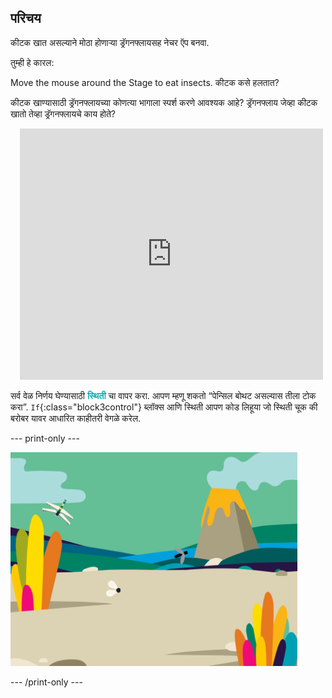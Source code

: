 ## परिचय

कीटक खात असल्याने मोठा होणाऱ्या ड्रॅगनफ्लायसह नेचर ऍप बनवा.

तुम्ही हे कारल:

<div style="display: flex; flex-wrap: wrap">
<div style="flex-basis: 175px; flex-grow: 1">  
Move the mouse around the Stage to eat insects. कीटक कसे हलतात?

कीटक खाण्यासाठी ड्रॅगनफ्लायच्या कोणत्या भागाला स्पर्श करणे आवश्यक आहे? ड्रॅगनफ्लाय जेव्हा कीटक खातो तेव्हा ड्रॅगनफ्लायचे काय होते?
</div>
<div class="scratch-preview" style="margin-left: 15px;">
  <iframe allowtransparency="true" width="485" height="402" src="https://scratch.mit.edu/projects/embed/521688740/?autostart=false" frameborder="0"></iframe>
</div>
</div>

सर्व वेळ निर्णय घेण्यासाठी <span style="color: #0faeb0">**स्थिती**</span> चा वापर करा. आपण म्हणू शकतो “पेन्सिल बोथट असल्यास तीला टोक करा”. `If`{:class="block3control"} ब्लॉक्स आणि स्थिती आपण कोड लिहूया जो स्थिती चूक की बरोबर यावर आधारित काहीतरी वेगळे करेल.

--- print-only ---

![पूर्ण केलेला प्रोजेक्ट](images/showcase_static.png)

--- /print-only ---

